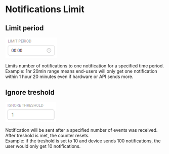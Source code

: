 # Notifications Limit

## Limit period

![](../../../../.gitbook/assets/limit_period.png)

Limits number of notifications to one notification for a specified time period.  
Example: 1hr 20min range means end-users will only get one notification within 1 hour 20 minutes even if hardware or API sends more.

## Ignore treshold

![](../../../../.gitbook/assets/ignore_treshold.png)

Notification will be sent after a specified number of events was received. After treshold is met, the counter resets.  
Example: if the treshold is set to 10 and device sends 100 notifications, the user would only get 10 notifications.

